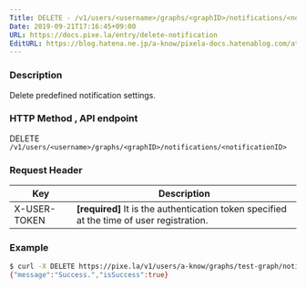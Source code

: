 ```yaml
---
Title: DELETE - /v1/users/<username>/graphs/<graphID>/notifications/<notificationID>
Date: 2019-09-21T17:16:45+09:00
URL: https://docs.pixe.la/entry/delete-notification
EditURL: https://blog.hatena.ne.jp/a-know/pixela-docs.hatenablog.com/atom/entry/26006613437578745
---
```


### Description
Delete predefined notification settings.

### HTTP Method , API endpoint
<span class="badge badge-delete">DELETE</span> `/v1/users/<username>/graphs/<graphID>/notifications/<notificationID>`

### Request Header

|Key|Description|
|---|---|
|X-USER-TOKEN|**[required]** It is the authentication token specified at the time of user registration.|

### Example

```sh
$ curl -X DELETE https://pixe.la/v1/users/a-know/graphs/test-graph/notifications/my-notify-rule -H 'X-USER-TOKEN:thisissecret'
{"message":"Success.","isSuccess":true}
```
